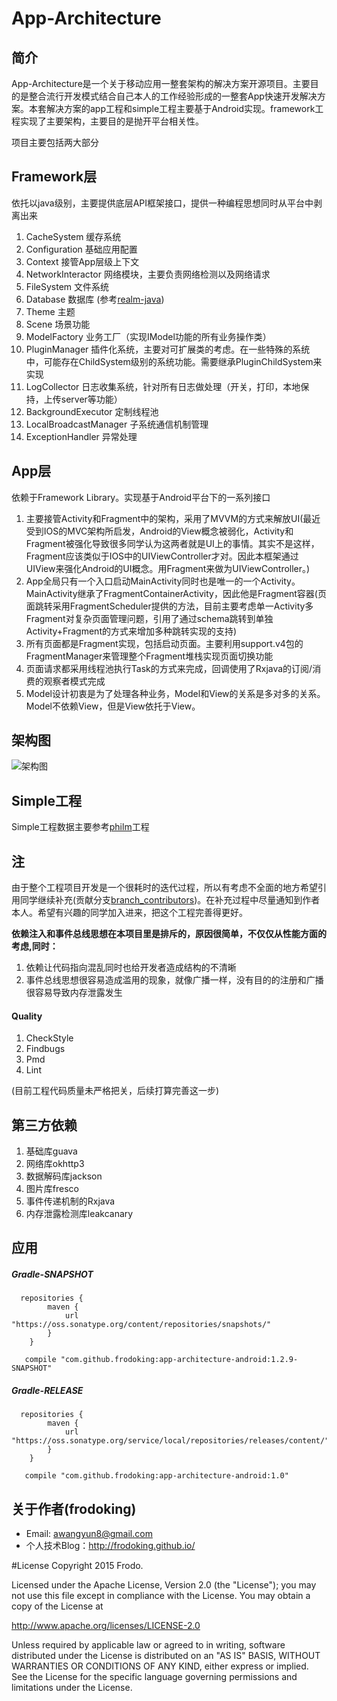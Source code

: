 App-Architecture
===========================

## 简介

App-Architecture是一个关于移动应用一整套架构的解决方案开源项目。主要目的是整合流行开发模式结合自己本人的工作经验形成的一整套App快速开发解决方案。本套解决方案的app工程和simple工程主要基于Android实现。framework工程实现了主要架构，主要目的是抛开平台相关性。


项目主要包括两大部分

## Framework层

依托以java级别，主要提供底层API框架接口，提供一种编程思想同时从平台中剥离出来

1. CacheSystem 缓存系统
2. Configuration  基础应用配置
3. Context 接管App层级上下文
4. NetworkInteractor  网络模块，主要负责网络检测以及网络请求
5. FileSystem  文件系统
6. Database   数据库 (参考[realm-java](https://github.com/realm/realm-java))
7. Theme   主题
8. Scene   场景功能
9. ModelFactory    业务工厂（实现IModel功能的所有业务操作类）
10. PluginManager   插件化系统，主要对可扩展类的考虑。在一些特殊的系统中，可能存在ChildSystem级别的系统功能。需要继承PluginChildSystem来实现
11. LogCollector    日志收集系统，针对所有日志做处理（开关，打印，本地保持，上传server等功能）
12. BackgroundExecutor  定制线程池
13. LocalBroadcastManager 子系统通信机制管理
14. ExceptionHandler 异常处理

## App层

依赖于Framework Library。实现基于Android平台下的一系列接口

1. 主要接管Activity和Fragment中的架构，采用了MVVM的方式来解放UI(最近受到IOS的MVC架构所启发，Android的View概念被弱化，Activity和Fragment被强化导致很多同学认为这两者就是UI上的事情。其实不是这样，Fragment应该类似于IOS中的UIViewController才对。因此本框架通过UIView来强化Android的UI概念。用Fragment来做为UIViewController。)
2. App全局只有一个入口启动MainActivity同时也是唯一的一个Activity。MainActivity继承了FragmentContainerActivity，因此他是Fragment容器(页面跳转采用FragmentScheduler提供的方法，目前主要考虑单一Activity多Fragment对复杂页面管理问题，引用了通过schema跳转到单独Activity+Fragment的方式来增加多种跳转实现的支持)
3. 所有页面都是Fragment实现，包括启动页面。主要利用support.v4包的FragmentManager来管理整个Fragment堆栈实现页面切换功能
4. 页面请求都采用线程池执行Task的方式来完成，回调使用了Rxjava的订阅/消费的观察者模式完成
5. Model设计初衷是为了处理各种业务，Model和View的关系是多对多的关系。Model不依赖View，但是View依托于View。

## 架构图
![架构图](http://frodoking.github.io/img/App-Architecture.png)

## Simple工程
Simple工程数据主要参考[philm](https://github.com/OpenSource-Frodo/philm)工程

## 注

由于整个工程项目开发是一个很耗时的迭代过程，所以有考虑不全面的地方希望引用同学继续补充(贡献分支[branch_contributors](https://github.com/frodoking/GradleAndroid-App-Framework/tree/branch_contributors))。在补充过程中尽量通知到作者本人。希望有兴趣的同学加入进来，把这个工程完善得更好。

**依赖注入和事件总线思想在本项目里是排斥的，原因很简单，不仅仅从性能方面的考虑,同时：**

1. 依赖让代码指向混乱同时也给开发者造成结构的不清晰
2. 事件总线思想很容易造成滥用的现象，就像广播一样，没有目的的注册和广播很容易导致内存泄露发生

#### Quality

1. CheckStyle
2. Findbugs
3. Pmd
4. Lint

(目前工程代码质量未严格把关，后续打算完善这一步)

## 第三方依赖
1. 基础库guava
2. 网络库okhttp3
3. 数据解码库jackson
4. 图片库fresco
5. 事件传递机制的Rxjava
6. 内存泄露检测库leakcanary

## 应用

##### Gradle-SNAPSHOT
```
  repositories {
        maven {
            url "https://oss.sonatype.org/content/repositories/snapshots/"
        }
    }
   
   compile "com.github.frodoking:app-architecture-android:1.2.9-SNAPSHOT"
```

##### Gradle-RELEASE
```
  repositories {
        maven {
            url "https://oss.sonatype.org/service/local/repositories/releases/content/"
        }
    }

   compile "com.github.frodoking:app-architecture-android:1.0"
```

## 关于作者(frodoking)
* Email: awangyun8@gmail.com
* 个人技术Blog：http://frodoking.github.io/

#License
Copyright 2015 Frodo.

Licensed under the Apache License, Version 2.0 (the "License");
you may not use this file except in compliance with the License.
You may obtain a copy of the License at

   http://www.apache.org/licenses/LICENSE-2.0

Unless required by applicable law or agreed to in writing, software
distributed under the License is distributed on an "AS IS" BASIS,
WITHOUT WARRANTIES OR CONDITIONS OF ANY KIND, either express or implied.
See the License for the specific language governing permissions and
limitations under the License.
